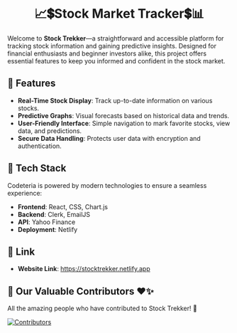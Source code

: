 <div align="center">

# 📈💲Stock Market Tracker💲📊

</div>

Welcome to **Stock Trekker**—a straightforward and accessible platform for tracking stock information and gaining predictive insights. Designed for financial enthusiasts and beginner investors alike, this project offers essential features to keep you informed and confident in the stock market.
 
## 🚀 Features

- **Real-Time Stock Display**: Track up-to-date information on various stocks.
- **Predictive Graphs**: Visual forecasts based on historical data and trends.
- **User-Friendly Interface**: Simple navigation to mark favorite stocks, view data, and predictions.
- **Secure Data Handling**: Protects user data with encryption and authentication.


## 🔧 Tech Stack

Codeteria is powered by modern technologies to ensure a seamless experience:

- **Frontend**: React, CSS, Chart.js
- **Backend**: Clerk, EmailJS
- **API**: Yahoo Finance
- **Deployment**: Netlify

## 🔗 Link 
 
 - **Website Link**: https://stocktrekker.netlify.app


## 👥 Our Valuable Contributors ❤️✨
All the amazing people who have contributed to Stock Trekker! 💖

[![Contributors](https://contrib.rocks/image?repo=tokosaniya09/STOCK_ANALYSIS)](https://github.com/tokosaniya09/STOCK_ANALYSIS/graphs/contributors)

